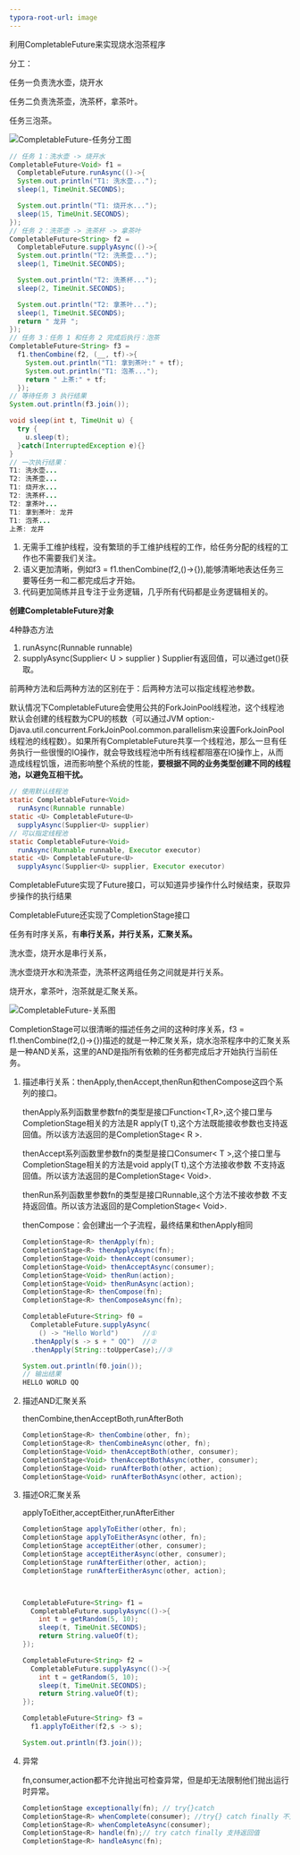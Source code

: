 ```yaml
---
typora-root-url: image
---
```


利用CompletableFuture来实现烧水泡茶程序

分工：

任务一负责洗水壶，烧开水

任务二负责洗茶壶，洗茶杯，拿茶叶。

任务三泡茶。

![CompletableFuture-任务分工图](/CompletableFuture-任务分工图.png)

```java
// 任务 1：洗水壶 -> 烧开水
CompletableFuture<Void> f1 = 
  CompletableFuture.runAsync(()->{
  System.out.println("T1: 洗水壶...");
  sleep(1, TimeUnit.SECONDS);

  System.out.println("T1: 烧开水...");
  sleep(15, TimeUnit.SECONDS);
});
// 任务 2：洗茶壶 -> 洗茶杯 -> 拿茶叶
CompletableFuture<String> f2 = 
  CompletableFuture.supplyAsync(()->{
  System.out.println("T2: 洗茶壶...");
  sleep(1, TimeUnit.SECONDS);

  System.out.println("T2: 洗茶杯...");
  sleep(2, TimeUnit.SECONDS);

  System.out.println("T2: 拿茶叶...");
  sleep(1, TimeUnit.SECONDS);
  return " 龙井 ";
});
// 任务 3：任务 1 和任务 2 完成后执行：泡茶
CompletableFuture<String> f3 = 
  f1.thenCombine(f2, (__, tf)->{
    System.out.println("T1: 拿到茶叶:" + tf);
    System.out.println("T1: 泡茶...");
    return " 上茶:" + tf;
  });
// 等待任务 3 执行结果
System.out.println(f3.join());

void sleep(int t, TimeUnit u) {
  try {
    u.sleep(t);
  }catch(InterruptedException e){}
}
// 一次执行结果：
T1: 洗水壶...
T2: 洗茶壶...
T1: 烧开水...
T2: 洗茶杯...
T2: 拿茶叶...
T1: 拿到茶叶: 龙井
T1: 泡茶...
上茶: 龙井

```

1. 无需手工维护线程，没有繁琐的手工维护线程的工作，给任务分配的线程的工作也不需要我们关注。
2. 语义更加清晰，例如f3 = f1.thenCombine(f2,()->{}),能够清晰地表达任务三要等任务一和二都完成后才开始。
3. 代码更加简练并且专注于业务逻辑，几乎所有代码都是业务逻辑相关的。



**创建CompletableFuture对象**

4种静态方法

1. runAsync(Runnable runnable)
2. supplyAsync(Supplier< U >   supplier ) Supplier有返回值，可以通过get()获取。

前两种方法和后两种方法的区别在于：后两种方法可以指定线程池参数。

默认情况下CompletableFuture会使用公共的ForkJoinPool线程池，这个线程池默认会创建的线程数为CPU的核数（可以通过JVM    option:-Djava.util.concurrent.ForkJoinPool.common.parallelism来设置ForkJoinPool线程池的线程数）。如果所有CompletableFuture共享一个线程池，那么一旦有任务执行一些很慢的IO操作，就会导致线程池中所有线程都阻塞在IO操作上，从而造成线程饥饿，进而影响整个系统的性能，**要根据不同的业务类型创建不同的线程池，以避免互相干扰。**



```java
// 使用默认线程池
static CompletableFuture<Void> 
  runAsync(Runnable runnable)
static <U> CompletableFuture<U> 
  supplyAsync(Supplier<U> supplier)
// 可以指定线程池  
static CompletableFuture<Void> 
  runAsync(Runnable runnable, Executor executor)
static <U> CompletableFuture<U> 
  supplyAsync(Supplier<U> supplier, Executor executor)  

```



CompletableFuture实现了Future接口，可以知道异步操作什么时候结束，获取异步操作的执行结果

CompletableFuture还实现了CompletionStage接口

任务有时序关系，有**串行关系，并行关系，汇聚关系。**

洗水壶，烧开水是串行关系，

洗水壶烧开水和洗茶壶，洗茶杯这两组任务之间就是并行关系。

烧开水，拿茶叶，泡茶就是汇聚关系。



![CompletableFuture-关系图](/CompletableFuture-关系图.png)



CompletionStage可以很清晰的描述任务之间的这种时序关系，f3 = f1.thenCombine(f2,()->{})描述的就是一种汇聚关系，烧水泡茶程序中的汇聚关系是一种AND关系，这里的AND是指所有依赖的任务都完成后才开始执行当前任务。



1. 描述串行关系：thenApply,thenAccept,thenRun和thenCompose这四个系列的接口。

   thenApply系列函数里参数fn的类型是接口Function<T,R>,这个接口里与CompletionStage相关的方法是R apply(T t),这个方法既能接收参数也支持返回值。所以该方法返回的是CompletionStage< R >.

   thenAccept系列函数里参数fn的类型是接口Consumer< T >,这个接口里与CompletionStage相关的方法是void apply(T t),这个方法接收参数 不支持返回值。所以该方法返回的是CompletionStage< Void>.

   thenRun系列函数里参数fn的类型是接口Runnable,这个方法不接收参数 不支持返回值。所以该方法返回的是CompletionStage< Void>.

   thenCompose：会创建出一个子流程，最终结果和thenApply相同

   ```java
   CompletionStage<R> thenApply(fn);
   CompletionStage<R> thenApplyAsync(fn);
   CompletionStage<Void> thenAccept(consumer);
   CompletionStage<Void> thenAcceptAsync(consumer);
   CompletionStage<Void> thenRun(action);
   CompletionStage<Void> thenRunAsync(action);
   CompletionStage<R> thenCompose(fn);
   CompletionStage<R> thenComposeAsync(fn);
   
   CompletableFuture<String> f0 = 
     CompletableFuture.supplyAsync(
       () -> "Hello World")      //①
     .thenApply(s -> s + " QQ")  //②
     .thenApply(String::toUpperCase);//③
   
   System.out.println(f0.join());
   // 输出结果
   HELLO WORLD QQ
   
   ```

2. 描述AND汇聚关系

   thenCombine,thenAcceptBoth,runAfterBoth

   ```java
   CompletionStage<R> thenCombine(other, fn);
   CompletionStage<R> thenCombineAsync(other, fn);
   CompletionStage<Void> thenAcceptBoth(other, consumer);
   CompletionStage<Void> thenAcceptBothAsync(other, consumer);
   CompletionStage<Void> runAfterBoth(other, action);
   CompletionStage<Void> runAfterBothAsync(other, action);
   
   ```

3. 描述OR汇聚关系

   applyToEither,acceptEither,runAfterEither

   ```java
   CompletionStage applyToEither(other, fn);
   CompletionStage applyToEitherAsync(other, fn);
   CompletionStage acceptEither(other, consumer);
   CompletionStage acceptEitherAsync(other, consumer);
   CompletionStage runAfterEither(other, action);
   CompletionStage runAfterEitherAsync(other, action);
   
   
   
   CompletableFuture<String> f1 = 
     CompletableFuture.supplyAsync(()->{
       int t = getRandom(5, 10);
       sleep(t, TimeUnit.SECONDS);
       return String.valueOf(t);
   });
   
   CompletableFuture<String> f2 = 
     CompletableFuture.supplyAsync(()->{
       int t = getRandom(5, 10);
       sleep(t, TimeUnit.SECONDS);
       return String.valueOf(t);
   });
   
   CompletableFuture<String> f3 = 
     f1.applyToEither(f2,s -> s);
   
   System.out.println(f3.join());
   
   ```

4. 异常

   fn,consumer,action都不允许抛出可检查异常，但是却无法限制他们抛出运行时异常。

   ```java
   CompletionStage exceptionally(fn); // try{}catch
   CompletionStage<R> whenComplete(consumer); //try{} catch finally 不支持返回值
   CompletionStage<R> whenCompleteAsync(consumer);
   CompletionStage<R> handle(fn);// try catch finally 支持返回值
   CompletionStage<R> handleAsync(fn);
   
   ```

   